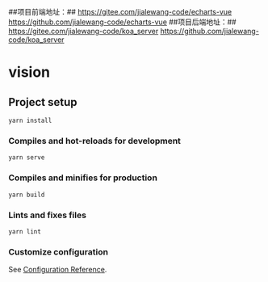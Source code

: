 ##项目前端地址：##
https://gitee.com/jialewang-code/echarts-vue
https://github.com/jialewang-code/echarts-vue
##项目后端地址：##
https://gitee.com/jialewang-code/koa_server
https://github.com/jialewang-code/koa_server
# vision

## Project setup
```
yarn install
```

### Compiles and hot-reloads for development
```
yarn serve
```

### Compiles and minifies for production
```
yarn build
```

### Lints and fixes files
```
yarn lint
```

### Customize configuration
See [Configuration Reference](https://cli.vuejs.org/config/).
